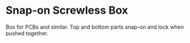 # Snap-on Screwless Box

Box for PCBs and similar.
Top and bottom parts snap-on and lock when pushed together.
